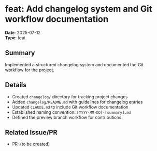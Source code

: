 # feat: Add changelog system and Git workflow documentation

**Date**: 2025-07-12  
**Type**: feat  

## Summary

Implemented a structured changelog system and documented the Git workflow for the project.

## Details

- Created `changelog/` directory for tracking project changes
- Added `changelog/README.md` with guidelines for changelog entries
- Updated `CLAUDE.md` to include Git workflow documentation
- Established naming convention: `[YYYY-MM-DD]-[summary].md`
- Defined the preview branch workflow for contributions

## Related Issue/PR

- PR: (to be created)